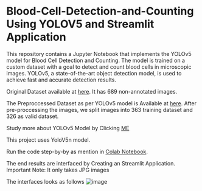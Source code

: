 # Blood-Cell-Detection-and-Counting Using YOLOV5 and Streamlit Application

This repository contains a Jupyter Notebook that implements the YOLOv5 model for Blood Cell Detection and Counting. The model is trained on a custom dataset with a goal to detect and count blood cells in microscopic images. YOLOv5, a state-of-the-art object detection model, is used to achieve fast and accurate detection results.

Original Dataset available at [here](https://github.com/Shenggan/BCCD_Dataset). It has 689 non-annotated images.

The Preproccessed Dataset as per YOLOv5 model is Available at [here](https://github.com/bala-codes/Yolo-V5_Object_Detection_Blood_Cell_Count_and_Detection/tree/master/dataset-preprocessed). After pre-proccessing the images, we split images into 363 training dataset and 326 as valid dataset.

Study more about YOLOv5 Model by Clicking [ME](https://github.com/ultralytics/yolov5)

This project uses YoloV5n model.

Run the code step-by-by as mention in [Colab Notebook](https://github.com/RATANSINGH-2002/Blood-Cell-Detection-and-Counting/blob/main/Blood%20Cell%20Detection%20and%20Counting.ipynb).

The end results are interfaced by Creating an Streamlit Application. Important Note: It only takes JPG images 

The interfaces looks as follows
![image](https://github.com/user-attachments/assets/fb85062a-6788-4d05-8cde-0d76320ff466)
